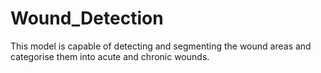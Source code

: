 # Wound_Detection
This model is capable of detecting and segmenting the wound areas and categorise them into acute and chronic wounds.
